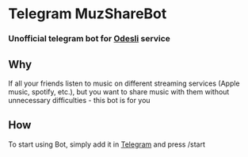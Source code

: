 # Telegram MuzShareBot
### Unofficial telegram bot for [Odesli](https://odesli.co) service

## Why

If all your friends listen to music on different streaming services (Apple music, spotify, etc.), but you want to share music with them without unnecessary difficulties - this bot is for you

## How

To start using Bot, simply add it in [Telegram](http://t.me/muzsharebot) and press /start
